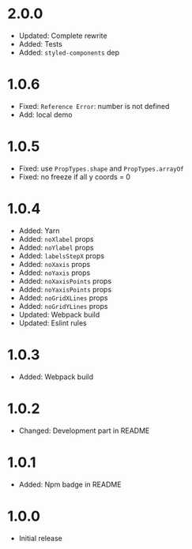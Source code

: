 # 2.0.0
* Updated: Complete rewrite
* Added: Tests
* Added: `styled-components` dep

# 1.0.6

* Fixed: `Reference Error`: number is not defined
* Add: local demo

# 1.0.5

* Fixed: use `PropTypes.shape` and `PropTypes.arrayOf`
* Fixed: no freeze if all y coords = 0

# 1.0.4

* Added: Yarn
* Added: `noXlabel` props
* Added: `noYlabel` props
* Added: `labelsStepX` props
* Added: `noXaxis` props
* Added: `noYaxis` props
* Added: `noXaxisPoints` props
* Added: `noYaxisPoints` props
* Added: `noGridXLines` props
* Added: `noGridYLines` props
* Updated: Webpack build
* Updated: Eslint rules

# 1.0.3

* Added: Webpack build

# 1.0.2

* Changed: Development part in README

# 1.0.1

* Added: Npm badge in README

# 1.0.0

* Initial release
